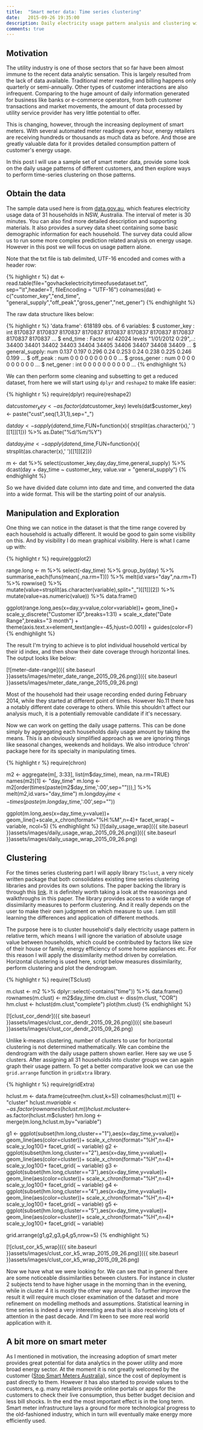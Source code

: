 ```yaml
---
title:  "Smart meter data: Time series clustering"
date:   2015-09-26 19:35:00
description: Daily electricity usage pattern analysis and clustering with sample smart meter reading from 31 Australian households.
comments: true
---
```


## Motivation
The utility industry is one of those sectors that so far have been almost immune to the recent data analytic sensation. This is largely resulted from the lack of data available. Traditional meter reading and billing happens only quarterly or semi-annually. Other types of customer interactions are also infrequent. Comparing to the huge amount of daily information generated for business like banks or e-commerce operators, from both customer transactions and market movements, the amount of data processed by utility service provider has very little potential to offer.

This is changing, however, through the increasing deployment of smart meters. With several automated meter readings every hour, energy retailers are receiving hundreds or thousands as much data as before. And those are greatly valuable data for it provides detailed consumption pattern of customer's energy usage. 

In this post I will use a sample set of smart meter data, provide some look on the daily usage patterns of different customers, and then explore ways to perform time-series clustering on those patterns.

## Obtain the data
The sample data used here is from [data.gov.au](https://data.gov.au/dataset/sample-household-electricity-time-of-use-data), which features electricity usage data of 31 households in NSW, Australia. The interval of meter is 30 minutes. You can also find more detailed description and supporting materials. It also provides a survey data sheet containing some basic demographic information for each household. The survey data could allow us to run some more complex prediction related analysis on energy usage. However in this post we will focus on usage pattern alone.

Note that the txt file is tab delimited, UTF-16 encoded and comes with a header row:

{% highlight r %}
dat <- read.table(file="govhackelectricitytimeofusedataset.txt",
    sep="\t",header=T, fileEncoding = "UTF-16")
colnames(dat) <- c("customer_key","end_time", 
    "general_supply","off_peak","gross_gener","net_gener")
{% endhighlight %}

The raw data structure likes below:

{% highlight r %}
'data.frame':	618189 obs. of  6 variables:
$ customer_key  : int  8170837 8170837 8170837 8170837 8170837 8170837 8170837 8170837 8170837 8170837 ...
$ end_time      : Factor w/ 42024 levels "1/01/2012 0:29",..: 34400 34401 34402 34403 34404 34405 34406 34407 34408 34409 ...
$ general_supply: num  0.137 0.197 0.296 0.24 0.253 0.24 0.238 0.225 0.246 0.199 ...
$ off_peak      : num  0 0 0 0 0 0 0 0 0 0 ...
$ gross_gener   : num  0 0 0 0 0 0 0 0 0 0 ...
$ net_gener     : int  0 0 0 0 0 0 0 0 0 0 ...
{% endhighlight %}

We can then perform some cleaning and subsetting to get a reduced dataset, from here we will start using `dplyr` and `reshape2` to make life easier:

{% highlight r %}
require(dplyr)
require(reshape2)

dat$customer_key <- as.factor(dat$customer_key)
levels(dat$customer_key) <- paste("cust",seq(1,31,1),sep="_")

dat$day <- sapply(dat$end_time,FUN=function(x){
        strsplit(as.character(x),' ')[[1]][1]}) %>%
        as.Date("%d/%m/%Y")

dat$day_time <- sapply(dat$end_time,FUN=function(x){
			strsplit(as.character(x),' ')[[1]][2]})

m <- dat %>%
        select(customer_key,day,day_time,general_supply) %>%
        dcast(day + day_time ~ customer_key, value.var = "general_supply")
{% endhighlight %}

So we have divided date column into date and time, and converted the data into a wide format. This will be the starting point of our analysis.

## Manipulation and Exploration
One thing we can notice in the dataset is that the time range covered by each household is actually different. It would be good to gain some visibility on this. And by visibility I do mean graphical visibility. Here is what I came up with:

{% highlight r %}
require(ggplot2)

range.long <- m %>%
        select(-day_time) %>%
        group_by(day) %>%
        summarise_each(funs(mean(.,na.rm=T))) %>%
        melt(id.vars="day",na.rm=T) %>%
        rowwise() %>%
        mutate(value=strsplit(as.character(variable),split="_")[[1]][2]) %>%
        mutate(value=as.numeric(value)) %>%
        data.frame()

ggplot(range.long,aes(x=day,y=value,color=variable))+
	geom_line()+
	scale_y_discrete("Customer ID",breaks=1:31) +
	scale_x_date("Date Range",breaks="3 month") +
	theme(axis.text.x=element_text(angle=-45,hjust=0.001)) +
	guides(color=F)
{% endhighlight %}

The result I'm trying to achieve is to plot individual household vertical by their id index, and then show their date coverage through horizontal lines. The output looks like below:

[![meter-date-range]({{ site.baseurl }}assets/images/meter_date_range_2015_09_26.png)]({{ site.baseurl }}assets/images/meter_date_range_2015_09_26.png)

Most of the household had their usage recording ended during February 2014, while they started at different point of times. However No.11 there has a notably different date coverage to others. While this shouldn't affect our analysis much, it is a potentially removable candidate if it's necessary.

Now we can work on getting the daily usage patterns. This can be done simply by aggregating each households daily usage amount by taking the means. This is an obviously simplified approach as we are ignoring things like seasonal changes, weekends and holidays. We also introduce 'chron' package here for its specialty in manipulating times.

{% highlight r %}
require(chron)

m2 <- aggregate(m[, 3:33], list(m$day_time), mean, na.rm=TRUE)
names(m2)[1] <- "day_time"
m.long <- m2[order(times(paste(m2$day_time,':00',sep=""))),] %>%
    melt(m2,id.vars="day_time")
m.long$day_time <- times(paste(m.long$day_time,':00',sep=""))

ggplot(m.long,aes(x=day_time,y=value))+
	geom_line()+scale_x_chron(format="%H:%M",n=4)+
	facet_wrap( ~ variable, ncol=5)
{% endhighlight %}
[![daily_usage_wrap]({{ site.baseurl }}assets/images/daily_usage_wrap_2015_09_26.png)]({{ site.baseurl }}assets/images/daily_usage_wrap_2015_09_26.png) 

## Clustering
For the times series clustering part I will apply library `TSclust`, a very nicely written package that both consolidates existing time series clustering libraries and provides its own solutions. The paper backing the library is through this [link](https://www.google.com.au/url?sa=t&rct=j&q=&esrc=s&source=web&cd=3&cad=rja&uact=8&ved=0CCgQFjACahUKEwjUsbyHsJTIAhVBQZQKHeL0Bvg&url=http%3A%2F%2Fwww.jstatsoft.org%2Fv62%2Fi01%2Fpaper&usg=AFQjCNEs7oVdU-faTD0CNhkJbtdg6IifLw&sig2=bEN0R-Nt8_wmCK7WquMaLg&bvm=bv.103388427,d.dGY). It is definitely worth taking a look at the reasonings and walkthroughs in this paper. The library provides access to a wide range of dissimilarity measures to perform clustering. And it really depends on the user to make their own judgment on which measure to use. I am still learning the differences and application of different methods.

The purpose here is to cluster household's daily electricity usage pattern in relative term, which means I will ignore the variation of absolute usage value between households, which could be contributed by factors like size of their house or family, energy efficiency of some home appliances etc. For this reason I will apply the dissimilarity method driven by correlation. Horizontal clustering is used here, script below measures dissimilarity, perform clustering and plot the dendrogram. 

{% highlight r %}
require(TSclust)

m.clust <- m2 %>%
	dplyr::select(-contains("time")) %>%
	data.frame()
rownames(m.clust) <- m2$day_time
dm.clust <- diss(m.clust, "COR")
hm.clust <- hclust(dm.clust,"complete")
plot(hm.clust)
{% endhighlight %}

[![clust_cor_dendr]({{ site.baseurl }}assets/images/clust_cor_dendr_2015_09_26.png)]({{ site.baseurl }}assets/images/clust_cor_dendr_2015_09_26.png)

Unlike k-means clustering, number of clusters to use for horizontal clustering is not determined mathematically. We can combine the dendrogram with the daily usage pattern shown earlier. Here say we use 5 clusters. After assigning all 31 households into cluster groups we can again graph their usage pattern. To get a better comparative look we can use the `grid.arrange` function in `gridExtra` library.

{% highlight r %}
require(gridExtra)

hclust.m <- data.frame(cutree(hm.clust,k=5))
colnames(hclust.m)[1] <- "cluster"
hclust.m$variable <- as.factor(rownames(hclust.m))
hclust.m$cluster<- as.factor(hclust.m$cluster)
hm.long <- merge(m.long,hclust.m,by="variable")

g1 <- ggplot(subset(hm.long,cluster=="1"),aes(x=day_time,y=value))+
	geom_line(aes(color=cluster))+
	scale_x_chron(format="%H",n=4)+
        scale_y_log10()+
	facet_grid( ~ variable)
g2 <- ggplot(subset(hm.long,cluster=="2"),aes(x=day_time,y=value))+
	geom_line(aes(color=cluster))+
	scale_x_chron(format="%H",n=4)+
        scale_y_log10()+
	facet_grid( ~ variable)
g3 <- ggplot(subset(hm.long,cluster=="3"),aes(x=day_time,y=value))+
	geom_line(aes(color=cluster))+
	scale_x_chron(format="%H",n=4)+
        scale_y_log10()+
	facet_grid( ~ variable)
g4 <- ggplot(subset(hm.long,cluster=="4"),aes(x=day_time,y=value))+
	geom_line(aes(color=cluster))+
	scale_x_chron(format="%H",n=4)+
        scale_y_log10()+
	facet_grid( ~ variable)
g5 <- ggplot(subset(hm.long,cluster=="5"),aes(x=day_time,y=value))+
	geom_line(aes(color=cluster))+
	scale_x_chron(format="%H",n=4)+
        scale_y_log10()+
	facet_grid( ~ variable)

grid.arrange(g1,g2,g3,g4,g5,nrow=5)
{% endhighlight %}

[![clust_cor_k5_wrap]({{ site.baseurl }}assets/images/clust_cor_k5_wrap_2015_09_26.png)]({{ site.baseurl }}assets/images/clust_cor_k5_wrap_2015_09_26.png)

Now we have what we were looking for. We can see that in general there are some noticeable dissimilarities between clusters. For instance in cluster 2 subjects tend to have higher usage in the morning than in the evening, while in cluster 4 it is mostly the other way around. To further improve the result it will require much closer examination of the dataset and more refinement on modelling methods and assumptions. Statistical learning in time series is indeed a very interesting area that is also receiving lots of attention in the past decade. And I'm keen to see more real world application with it.

## A bit more on smart meter
As I mentioned in motivation, the increasing adoption of smart meter provides great potential for data analytics in the power utility and more broad energy sector. At the moment it is not greatly welcomed by the customer ([Stop Smart Meters Australia](http://stopsmartmeters.com.au/)), since the cost of deployment is past directly to them. However it has also started to provide values to the customers, e.g. many retailers provide online portals or apps for the customers to check their live consumption, thus better budget decision and less bill shocks. In the end the most important effect is in the long term. Smart meter infrastructure lays a ground for more technological progress to the old-fashioned industry, which in turn will eventually make energy more efficiently used.
